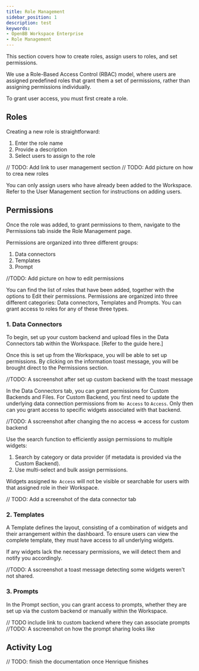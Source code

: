 ```yaml
---
title: Role Management
sidebar_position: 1
description: test
keywords:
- OpenBB Workspace Enterprise
- Role Management
---
```


<HeadTitle title="Role Management | OpenBB Workspace Docs" />

This section covers how to create roles, assign users to roles, and set permissions.

We use a Role-Based Access Control (RBAC) model, where users are assigned predefined roles that grant them a set of permissions, rather than assigning permissions individually.

To grant user access, you must first create a role.

## Roles

Creating a new role is straightforward:

1. Enter the role name
2. Provide a description
3. Select users to assign to the role

// TODO: Add link to user management section
// TODO: Add picture on how to crea new roles

You can only assign users who have already been added to the Workspace. Refer to the User Management section for instructions on adding users.

## Permissions

Once the role was added, to grant permissions to them, navigate to the Permissions tab inside the Role Management page.

Permissions are organized into three different groups:
1. Data connectors
2. Templates
3. Prompt

//TODO: Add picture on how to edit permissions

You can find the list of roles that have been added, together with the options to Edit their permissions. Permissions are organized into three different categories: Data connectors, Templates and Prompts. You can grant access to roles for any of these three types.

### 1. Data Connectors
To begin, set up your custom backend and upload files in the Data Connectors tab within the Workspace. [Refer to the guide here.]

Once this is set up from the Workspace, you will be able to set up permissions. By clicking on the information toast message, you will be brought direct to the Permissions section.

//TODO: A sscreenshot after set up custom backend with the toast message

In the Data Connectors tab, you can grant permissions for Custom Backends and Files. For Custom Backend, you first need to update the underlying data connection permissions from `No Access` to `Access`. Only then can you grant access to specific widgets associated with that backend.

//TODO: A sscreenshot after changing the no access => access for custom backend

Use the search function to efficiently assign permissions to multiple widgets:

1. Search by category or data provider (if metadata is provided via the Custom Backend).
2. Use multi-select and bulk assign permissions.

Widgets assigned `No Access` will not be visible or searchable for users with that assigned role in their Workspace.

// TODO: Add a screenshot of the data connector tab

### 2. Templates
A Template defines the layout, consisting of a combination of widgets and their arrangement within the dashboard. To ensure users can view the complete template, they must have access to all underlying widgets.

If any widgets lack the necessary permissions, we will detect them and notify you accordingly.

//TODO: A sscreenshot a toast message detecting some widgets weren't not shared.

### 3. Prompts
In the Prompt section, you can grant access to prompts, whether they are set up via the custom backend or manually within the Workspace.

// TODO include link to custom backend where they can associate prompts
//TODO: A sscreenshot on how the prompt sharing looks like


## Activity Log
// TODO: finish the documentation once Henrique finishes